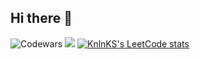 ## Hi there 👋

<!--
**d1ssmuss/d1ssmuss** is a ✨ _special_ ✨ repository because its `README.md` (this file) appears on your GitHub profile.

[![codewars](https://www.codewars.com/users/Linar4ik/badges/large)]([https://www.codewars.com/users/Linar4ik](https://www.codewars.com/users/Linar4ik))  
[![Codewars](https://github.r2v.ch/codewars?user=Linar4ik)]([LINK](https://www.codewars.com/users/Linar4ik))
Here are some ideas to get you started:
- 🔭 I’m currently working on ...
- 🌱 I’m currently learning ...
- 👯 I’m looking to collaborate on ...
- 🤔 I’m looking for help with ...
- 💬 Ask me about ...
- 📫 How to reach me: ...
- 😄 Pronouns: ...
- ⚡ Fun fact: ...
-->
![Codewars](https://github.r2v.ch/codewars?user=Linar4ik&name=true&top_languages=true&stroke=%23b362ff&theme=purple_dark)
![](https://komarev.com/ghpvc/?username=d1ssmuss)
[![KnlnKS's LeetCode stats](https://leetcode-stats-six.vercel.app/api?username=d1ssmuss&theme=dark)](https://github.com/d1ssmuss/leetcode-stats)

